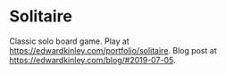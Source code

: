 # Solitaire
Classic solo board game.
Play at https://edwardkinley.com/portfolio/solitaire.
Blog post at https://edwardkinley.com/blog/#2019-07-05.
